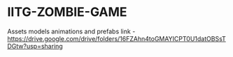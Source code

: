 # IITG-ZOMBIE-GAME
Assets models animations and prefabs link -
https://drive.google.com/drive/folders/16FZAhn4toGMAYICPT0U1datOBSsTDGtw?usp=sharing
